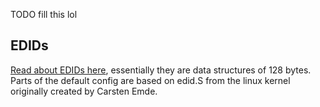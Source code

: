 TODO fill this lol




EDIDs
-----

[Read about EDIDs here](https://en.wikipedia.org/wiki/Extended_Display_Identification_Data#EDID_1.4_data_format), essentially they are data structures of 128 bytes. Parts of the default config are based on edid.S from the linux kernel originally created by Carsten Emde.
